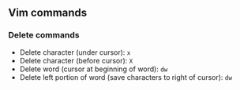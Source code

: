 ## Vim commands
### Delete commands

- Delete character (under cursor): `x`
- Delete character (before cursor): `X`
- Delete word (cursor at beginning of word): `dw`
- Delete left portion of word (save characters to right of cursor): `dw`

